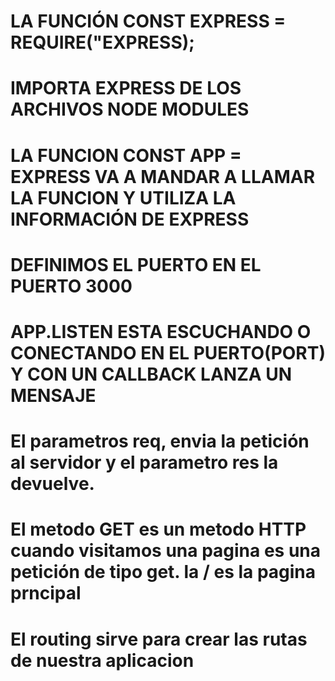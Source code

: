 # LA FUNCIÓN CONST EXPRESS = REQUIRE("EXPRESS);
# IMPORTA EXPRESS DE LOS ARCHIVOS NODE MODULES
# LA FUNCION CONST APP = EXPRESS VA A MANDAR A LLAMAR LA FUNCION Y UTILIZA LA INFORMACIÓN DE EXPRESS
# DEFINIMOS EL PUERTO EN EL PUERTO 3000
# APP.LISTEN ESTA ESCUCHANDO O CONECTANDO EN EL PUERTO(PORT) Y CON UN CALLBACK LANZA UN MENSAJE
# El parametros req, envia la petición al servidor y el parametro res la devuelve.
# El metodo GET es un metodo HTTP cuando visitamos una pagina es una petición de tipo get. la / es la pagina prncipal
# El routing sirve para crear las rutas de nuestra aplicacion 
